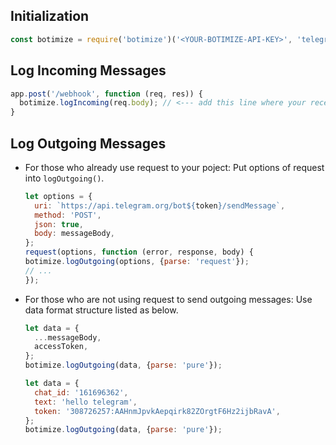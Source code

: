 ## Initialization
  ```javascript
  const botimize = require('botimize')('<YOUR-BOTIMIZE-API-KEY>', 'telegram');
  ```

## Log Incoming Messages
  ```javascript
  app.post('/webhook', function (req, res)) {
    botimize.logIncoming(req.body); // <--- add this line where your receive incoming request
  }
  ```

## Log Outgoing Messages
- For those who already use request to your poject: Put options of request into `logOutgoing()`.
  ```javascript
  let options = {
    uri: `https://api.telegram.org/bot${token}/sendMessage`,
    method: 'POST',
    json: true,
    body: messageBody,
  };
  request(options, function (error, response, body) {
  botimize.logOutgoing(options, {parse: 'request'});
  // ...
  });
  ```

- For those who are not using request to send outgoing messages: Use data format structure listed as below.
  ```javascript
  let data = {
    ...messageBody,
    accessToken,
  };
  botimize.logOutgoing(data, {parse: 'pure'});
  ```
  ```javascript
  let data = {
    chat_id: '161696362',
    text: 'hello telegram',
    token: '308726257:AAHnmJpvkAepqirk82ZOrgtF6Hz2ijbRavA',
  };
  botimize.logOutgoing(data, {parse: 'pure'});
  ```
  